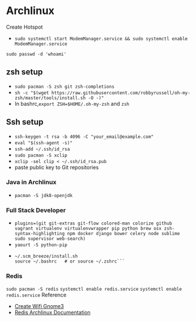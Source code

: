 # Archlinux

Create Hotspot

- `sudo systemctl start ModemManager.service && sudo systemctl enable ModemManager.service`

`sudo passwd -d 'whoami'`
## zsh setup
- `sudo pacman -S zsh git zsh-completions`
- `sh -c "$(wget https://raw.githubusercontent.com/robbyrussell/oh-my-zsh/master/tools/install.sh -O -)"`
- In bashrc,`export ZSH=$HOME/.oh-my-zsh` and `zsh`

## Ssh setup
- `ssh-keygen -t rsa -b 4096 -C "your_email@example.com"`
- `eval "$(ssh-agent -s)"`
- `ssh-add ~/.ssh/id_rsa`
- `sudo pacman -S xclip`
- `xclip -sel clip < ~/.ssh/id_rsa.pub`
- paste public key to Git repositories

### Java in Archlinux
- `pacman -S jdk8-openjdk`

### Full Stack Developer
- ```plugins=(git git-extras git-flow colored-man colorize github vagrant virtualenv virtualenvwrapper pip python brew osx zsh-syntax-highlighting npm docker django bower celery node sublime sudo supervisor web-search)```
- `yaourt -S python-pip`
- ```git clone git://github.com/ndbroadbent/scm_breeze.git ~/.scm_breeze
  ~/.scm_breeze/install.sh
  source ~/.bashrc   # or source ~/.zshrc```
  
### Redis
`sudo pacman -S redis`
`systemctl enable redis.service`
`systemctl enable redis.service`
Reference
- [Create Wifi Gnome3](https://unix.stackexchange.com/questions/118267/create-a-wifi-hotspot-on-gnome-3-arch-linux)
- [Redis Archlinux Documentation](https://wiki.archlinux.org/index.php/Redis)
